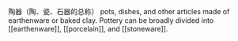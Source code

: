 陶器（陶、瓷、石器的总称）
pots, dishes, and other articles made of earthenware or baked clay. 
Pottery can be broadly divided into [[earthenware]], [[porcelain]], and [[stoneware]].